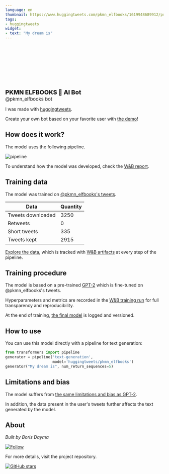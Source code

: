 ```yaml
---
language: en
thumbnail: https://www.huggingtweets.com/pkmn_elfbooks/1619948689912/predictions.png
tags:
- huggingtweets
widget:
- text: "My dream is"
---
```


<div>
<div style="width: 132px; height:132px; border-radius: 50%; background-size: cover; background-image: url('https://pbs.twimg.com/profile_images/378800000271614092/2afadc59e43ec2c7e8cae83d15506bd8_400x400.png')">
</div>
<div style="margin-top: 8px; font-size: 19px; font-weight: 800">PKMN ELFBOOKS 🤖 AI Bot </div>
<div style="font-size: 15px">@pkmn_elfbooks bot</div>
</div>

I was made with [huggingtweets](https://github.com/borisdayma/huggingtweets).

Create your own bot based on your favorite user with [the demo](https://colab.research.google.com/github/borisdayma/huggingtweets/blob/master/huggingtweets-demo.ipynb)!

## How does it work?

The model uses the following pipeline.

![pipeline](https://github.com/borisdayma/huggingtweets/blob/master/img/pipeline.png?raw=true)

To understand how the model was developed, check the [W&B report](https://wandb.ai/wandb/huggingtweets/reports/HuggingTweets-Train-a-Model-to-Generate-Tweets--VmlldzoxMTY5MjI).

## Training data

The model was trained on [@pkmn_elfbooks's tweets](https://twitter.com/pkmn_elfbooks).

| Data | Quantity |
| --- | --- |
| Tweets downloaded | 3250 |
| Retweets | 0 |
| Short tweets | 335 |
| Tweets kept | 2915 |

[Explore the data](https://wandb.ai/wandb/huggingtweets/runs/2wv4f1mc/artifacts), which is tracked with [W&B artifacts](https://docs.wandb.com/artifacts) at every step of the pipeline.

## Training procedure

The model is based on a pre-trained [GPT-2](https://huggingface.co/gpt2) which is fine-tuned on @pkmn_elfbooks's tweets.

Hyperparameters and metrics are recorded in the [W&B training run](https://wandb.ai/wandb/huggingtweets/runs/3vxudyrh) for full transparency and reproducibility.

At the end of training, [the final model](https://wandb.ai/wandb/huggingtweets/runs/3vxudyrh/artifacts) is logged and versioned.

## How to use

You can use this model directly with a pipeline for text generation:

```python
from transformers import pipeline
generator = pipeline('text-generation',
                     model='huggingtweets/pkmn_elfbooks')
generator("My dream is", num_return_sequences=5)
```

## Limitations and bias

The model suffers from [the same limitations and bias as GPT-2](https://huggingface.co/gpt2#limitations-and-bias).

In addition, the data present in the user's tweets further affects the text generated by the model.

## About

*Built by Boris Dayma*

[![Follow](https://img.shields.io/twitter/follow/borisdayma?style=social)](https://twitter.com/intent/follow?screen_name=borisdayma)

For more details, visit the project repository.

[![GitHub stars](https://img.shields.io/github/stars/borisdayma/huggingtweets?style=social)](https://github.com/borisdayma/huggingtweets)
